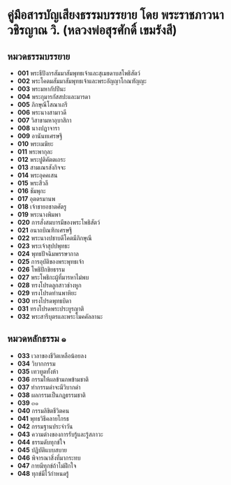 # คู่มือสารบัญเสียงธรรมบรรยาย โดย พระราชภาวนาวชิรญาณ วิ. (หลวงพ่อสุรศักดิ์ เขมรังสี)

## หมวดธรรมบรรยาย
*   **001** พระธีปังกรสัมมาสัมพุทธเจ้าและสุเมธดาบสโพธิสัตว์
*   **002** พระโคตมสัมมาสัมพุทธเจ้าและพระอัญญาโกณฑัญญะ
*   **003** พระมหากัปปินะ
*   **004** พระกุมารกัสสปะและมารดา
*   **005** ภิกษุณีโสณาเถรี
*   **006** พระนางสามาวดี
*   **007** วิสาขามหาอุบาสิกา
*   **008** นางปฏาจารา
*   **009** อานันทเศรษฐี
*   **010** พระเมฆิยะ
*   **011** พระพากุละ
*   **012** พระปูติคัตตเถระ
*   **013** สามเณรสังกิจจะ
*   **014** พระอุคคเสน
*   **015** พระสีวลี
*   **016** ชัมพุกะ
*   **017** อุตตรมานพ
*   **018** เจ้าชายอชาตศัตรู
*   **019** พระนางพิมพา
*   **020** การสั่งสมบารมีของพระโพธิสัตว์
*   **021** อนาถบิณฑิกเศรษฐี
*   **022** พระนางปชาบดีโคตมีภิกษุณี
*   **023** พระเจ้าสุปปพุทธะ
*   **024** พุทธปัจฉิมพรรษากาล
*   **025** การอุบัติของพระพุทธเจ้า
*   **026** โพธิปักขิยธรรม
*   **027** พระโพธิกะผู้ที่มารหาไม่พบ
*   **028** ทรงโปรดลูกสาวช่างหูก
*   **029** ทรงโปรดท่านพาหิยะ
*   **030** ทรงโปรดพุทธบิดา
*   **031** ทรงโปรดพระประยูรญาติ
*   **032** พระสารีบุตรและพระโมคคัลลานะ

## หมวดหลักธรรม ๑
*   **033** เวลาของชีวิตเหลือน้อยลง
*   **034** วิบากกรรม
*   **035** เทวทูตทั้งห้า
*   **036** กรรมให้ผลข้ามภพข้ามชาติ
*   **037** ทำกรรมดำจะมีวิบากดำ
*   **038** ผลกรรมเป็นกฎธรรมชาติ
*   **039** ๓๑
*   **040** กรรมลิขิตชีวิตคน
*   **041** พุทธวิธีคลายโกรธ
*   **042** กรรมฐานประจำวัน
*   **043** ความต่างของการรับรู้และรู้สภาวะ
*   **044** ธรรมดับทุกข์ใจ
*   **045** ปฏิบัติแบบสบาย
*   **046** พิจารณาสิ่งที่มากระทบ
*   **047** กายมีทุกข์ถ้าไม่ฝึกใจ
*   **048** ทุกข์มีไว้กำหนดรู้
